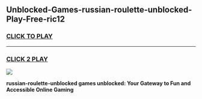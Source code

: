 
## Unblocked-Games-russian-roulette-unblocked-Play-Free-ric12
<h3>
<a href="https://premium76.site?title=russian-roulette-unblocked&ref=10A">CLICK TO PLAY</a></h3>
<hr>

<h3>
<a href="https://premium76.site?title=russian-roulette-unblocked&ref=10A">CLICK 2 PLAY</a>
  
</h3>

<a href="https://premium76.site?title=russian-roulette-unblocked&ref=10A"><img src="https://clearcache.store/games.png"></a>


**russian-roulette-unblocked games unblocked: Your Gateway to Fun and Accessible Online Gaming**
